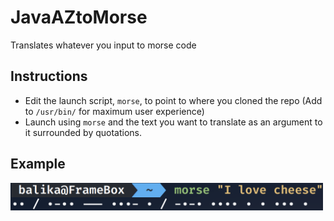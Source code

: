 # JavaAZtoMorse
Translates whatever you input to morse code

## Instructions
- Edit the launch script, `morse`, to point to where you cloned the repo (Add to `/usr/bin/` for maximum user experience)
- Launch using `morse` and the text you want to translate as an argument to it surrounded by quotations.

## Example
<img src="image.png" width="500" />
